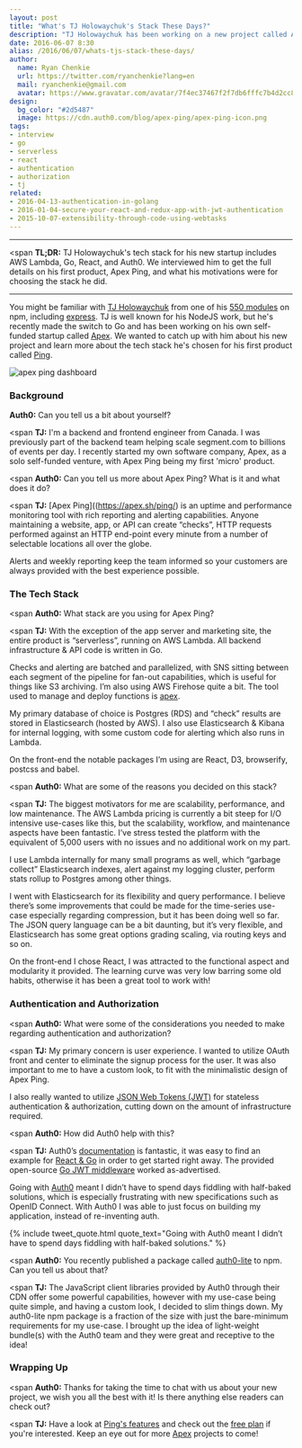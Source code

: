 ```yaml
---
layout: post
title: "What's TJ Holowaychuk's Stack These Days?"
description: "TJ Holowaychuk has been working on a new project called Apex. We caught up with him to get all the details!"
date: 2016-06-07 8:30
alias: /2016/06/07/whats-tjs-stack-these-days/
author:
  name: Ryan Chenkie
  url: https://twitter.com/ryanchenkie?lang=en
  mail: ryanchenkie@gmail.com
  avatar: https://www.gravatar.com/avatar/7f4ec37467f2f7db6fffc7b4d2cc8dc2?size=200
design:
  bg_color: "#2d5487"
  image: https://cdn.auth0.com/blog/apex-ping/apex-ping-icon.png
tags:
- interview
- go
- serverless
- react
- authentication
- authorization
- tj
related:
- 2016-04-13-authentication-in-golang
- 2016-01-04-secure-your-react-and-redux-app-with-jwt-authentication
- 2015-10-07-extensibility-through-code-using-webtasks
---
```


---

<span <span style="font-weight:700">TL;DR:</span> TJ Holowaychuk's tech stack for his new startup includes AWS Lambda, Go, React, and Auth0. We interviewed him to get the full details on his first product, Apex Ping, and what his motivations were for choosing the stack he did.

---

You might be familiar with [TJ Holowaychuk](https://twitter.com/tjholowaychuk) from one of his [550 modules](https://www.npmjs.com/~tjholowaychuk) on npm, including [express](http://expressjs.com/). TJ is well known for his NodeJS work, but he's recently made the switch to Go and has been working on his own self-funded startup called [Apex](https://apex.sh). We wanted to catch up with him about his new project and learn more about the tech stack he's chosen for his first product called [Ping](https://apex.sh/ping/).

![apex ping dashboard](https://cdn.auth0.com/blog/apex-ping/apex-ping.png)

### Background

<span style="font-weight:700">Auth0:</span> Can you tell us a bit about yourself?

<span <span style="font-weight:700">TJ:</span> I'm a backend and frontend engineer from Canada. I was previously part of the backend team helping scale segment.com to billions of events per day. I recently started my own software company, Apex, as a solo self-funded venture, with Apex Ping being my first 'micro' product.

<span <span style="font-weight:700">Auth0:</span> Can you tell us more about Apex Ping? What is it and what does it do?

<span <span style="font-weight:700">TJ:</span> [Apex Ping]((https://apex.sh/ping/) is an uptime and performance monitoring tool with rich reporting and alerting capabilities. Anyone maintaining a website, app, or API can create “checks”, HTTP requests performed against an HTTP end-point every minute from a number of selectable locations all over the globe.

Alerts and weekly reporting keep the team informed so your customers are always provided with the best experience possible.

### The Tech Stack

<span <span style="font-weight:700">Auth0:</span> What stack are you using for Apex Ping?

<span <span style="font-weight:700">TJ:</span> With the exception of the app server and marketing site, the entire product is “serverless”, running on AWS Lambda. All backend infrastructure & API code is written in Go.

Checks and alerting are batched and parallelized, with SNS sitting between each segment of the pipeline for fan-out capabilities, which is useful for things like S3 archiving. I’m also using AWS Firehose quite a bit. The tool used to manage and deploy functions is [apex](https://github.com/apex/apex).

My primary database of choice is Postgres (RDS) and “check” results are stored in Elasticsearch (hosted by AWS). I also use Elasticsearch & Kibana for internal logging, with some custom code for alerting which also runs in Lambda.

On the front-end the notable packages I’m using are React, D3, browserify, postcss and babel.

<span <span style="font-weight:700">Auth0:</span> What are some of the reasons you decided on this stack?

<span <span style="font-weight:700">TJ:</span> The biggest motivators for me are scalability, performance, and low maintenance. The AWS Lambda pricing is currently a bit steep for I/O intensive use-cases like this, but the scalability, workflow, and maintenance aspects have been fantastic. I’ve stress tested the platform with the equivalent of 5,000 users with no issues and no additional work on my part.

I use Lambda internally for many small programs as well, which “garbage collect” Elasticsearch indexes, alert against my logging cluster, perform stats rollup to Postgres among other things.

I went with Elasticsearch for its flexibility and query performance. I believe there’s some improvements that could be made for the time-series use-case especially regarding compression, but it has been doing well so far. The JSON query language can be a bit daunting, but it’s very flexible, and Elasticsearch has some great options grading scaling, via routing keys and so on.

On the front-end I chose React, I was attracted to the functional aspect and modularity it provided. The learning curve was very low barring some old habits, otherwise it has been a great tool to work with!

### Authentication and Authorization

<span <span style="font-weight:700">Auth0:</span> What were some of the considerations you needed to make regarding authentication and authorization?

<span <span style="font-weight:700">TJ:</span> My primary concern is user experience. I wanted to utilize OAuth front and center to eliminate the signup process for the user. It was also important to me to have a custom look, to fit with the minimalistic design of Apex Ping.

I also really wanted to utilize [JSON Web Tokens (JWT)](https://jwt.io/introduction) for stateless authentication & authorization, cutting down on the amount of infrastructure required.

<span <span style="font-weight:700">Auth0:</span> How did Auth0 help with this?

<span <span style="font-weight:700">TJ:</span> Auth0’s [documentation](https://auth0.com/docs) is fantastic, it was easy to find an example for [React & Go](https://auth0.com/docs/quickstart/spa/react/golang) in order to get started right away. The provided open-source [Go JWT middleware](https://github.com/auth0/go-jwt-middleware) worked as-advertised.

Going with <a href="javascript:signup()">Auth0</a> meant I didn’t have to spend days fiddling with half-baked solutions, which is especially frustrating with new specifications such as OpenID Connect. With Auth0 I was able to just focus on building my application, instead of re-inventing auth.

{% include tweet_quote.html quote_text="Going with Auth0 meant I didn’t have to spend days fiddling with half-baked solutions." %}

<span <span style="font-weight:700">Auth0:</span> You recently published a package called [auth0-lite](https://www.npmjs.com/package/auth0-lite) to npm. Can you tell us about that?

<span <span style="font-weight:700">TJ:</span> The JavaScript client libraries provided by Auth0 through their CDN offer some powerful capabilities, however with my use-case being quite simple, and having a custom look, I decided to slim things down. My auth0-lite npm package is a fraction of the size with just the bare-minimum requirements for my use-case. I brought up the idea of light-weight bundle(s) with the Auth0 team and they were great and receptive to the idea!

### Wrapping Up

<span <span style="font-weight:700">Auth0:</span> Thanks for taking the time to chat with us about your new project, we wish you all the best with it! Is there anything else readers can check out?

<span <span style="font-weight:700">TJ:</span> Have a look at [Ping's features](https://apex.sh/ping/#features) and check out the [free plan](https://apex.sh/ping/#pricing) if you're interested. Keep an eye out for more [Apex](https://apex.sh/) projects to come!
